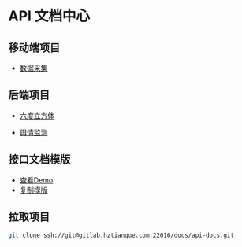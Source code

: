 # API 文档中心

## 移动端项目

- [数据采集](http://gitlab.hztianque.com/docs/api-docs/tree/master/%E6%95%B0%E6%8D%AE%E9%87%87%E9%9B%86)

## 后端项目

- [六度立方体](http://gitlab.hztianque.com/docs/api-docs/tree/master/%E7%AB%8B%E6%96%B9%E4%BD%93)

- [舆情监测](http://gitlab.hztianque.com/docs/api-docs/tree/master/%E7%AB%8B%E6%96%B9%E4%BD%93)

## 接口文档模版

- [查看Demo](http://gitlab.hztianque.com/docs/api-docs/blob/master/%E6%95%B0%E6%8D%AE%E9%87%87%E9%9B%86/example.md)
- [复制模版](http://gitlab.hztianque.com/docs/api-docs/raw/master/%E6%95%B0%E6%8D%AE%E9%87%87%E9%9B%86/example.md)

## 拉取项目

```bash
git clone ssh://git@gitlab.hztianque.com:22016/docs/api-docs.git
```